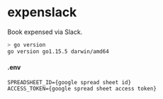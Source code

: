 # expenslack
  
Book expensed via Slack.  
  
```bash
> go version
go version go1.15.5 darwin/amd64
```
  
#### .env  
  
```
SPREADSHEET_ID={google spread sheet id}
ACCESS_TOKEN={google spread sheet access token}
```
  